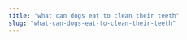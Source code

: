```yaml
---
title: "what can dogs eat to clean their teeth"
slug: "what-can-dogs-eat-to-clean-their-teeth"
---
```


